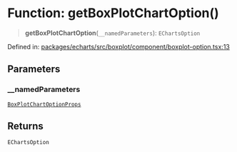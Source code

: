# Function: getBoxPlotChartOption()

> **getBoxPlotChartOption**(`__namedParameters`): `EChartsOption`

Defined in: [packages/echarts/src/boxplot/component/boxplot-option.tsx:13](https://github.com/GeoDaCenter/openassistant/blob/0c688d870b87d67f5ae44bc9413af48292a3320a/packages/echarts/src/boxplot/component/boxplot-option.tsx#L13)

## Parameters

### \_\_namedParameters

[`BoxPlotChartOptionProps`](../type-aliases/BoxPlotChartOptionProps.md)

## Returns

`EChartsOption`
